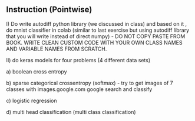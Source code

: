 ## Instruction (Pointwise)

I) Do write autodiff python  library (we discussed in class)  and based on it , do  mnist classifier in colab (similar to last exercise but using autodiff library  that you will write instead of direct numpy) - DO NOT COPY PASTE FROM BOOK. WRITE CLEAN CUSTOM CODE WITH YOUR OWN CLASS NAMES AND VARIABLE NAMES FROM SCRATCH. 

II) do keras models for four problems (4 different data sets)

a) boolean cross entropy

b) sparse categorical crossentropy (softmax) - try to get images of 7 classes with images.google.com google search and classify 

c) logistic regression

d) multi head classification (multi class classification)